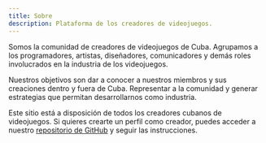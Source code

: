 ```yaml
---
title: Sobre
description: Plataforma de los creadores de videojuegos.
---
```


Somos la comunidad de creadores de videojuegos de Cuba. Agrupamos a los programadores, artistas, diseñadores, comunicadores y demás roles involucrados en la industria de los videojuegos.
        
Nuestros objetivos son dar a conocer a nuestros miembros y sus creaciones dentro y fuera de Cuba. Representar a la comunidad y generar estrategias que permitan desarrollarnos como industria.

Este sitio está a disposición de todos los creadores cubanos de videojuegos. Si quieres crearte un perfil como creador, puedes acceder a nuestro [repositorio de GitHub](https://github.com/GameDev-Cuba/creadores-cubanos-videojuegos-website) y seguir las instrucciones.

